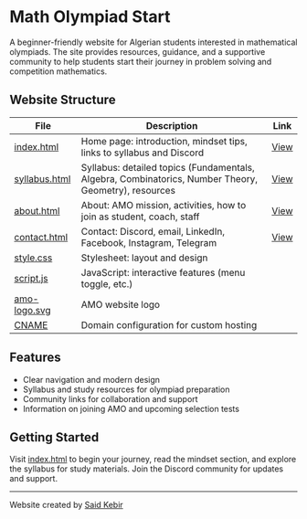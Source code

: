 # Math Olympiad Start

A beginner-friendly website for Algerian students interested in mathematical olympiads. The site provides resources, guidance, and a supportive community to help students start their journey in problem solving and competition mathematics.


## Website Structure

| File | Description | Link |
|------|-------------|------|
| [index.html](./index.html) | Home page: introduction, mindset tips, links to syllabus and Discord | [View](./index.html) |
| [syllabus.html](./syllabus.html) | Syllabus: detailed topics (Fundamentals, Algebra, Combinatorics, Number Theory, Geometry), resources | [View](./syllabus.html) |
| [about.html](./about.html) | About: AMO mission, activities, how to join as student, coach, staff | [View](./about.html) |
| [contact.html](./contact.html) | Contact: Discord, email, LinkedIn, Facebook, Instagram, Telegram | [View](./contact.html) |
| [style.css](./style.css) | Stylesheet: layout and design |  |
| [script.js](./script.js) | JavaScript: interactive features (menu toggle, etc.) |  |
| [amo-logo.svg](./amo-logo.svg) | AMO website logo |  |
| [CNAME](./CNAME) | Domain configuration for custom hosting |  |

## Features

- Clear navigation and modern design
- Syllabus and study resources for olympiad preparation
- Community links for collaboration and support
- Information on joining AMO and upcoming selection tests

## Getting Started

Visit [index.html](index.html) to begin your journey, read the mindset section, and explore the syllabus for study materials. Join the Discord community for updates and support.

---
Website created by [Said Kebir](https://www.linkedin.com/in/said-kebir-khaled/)
